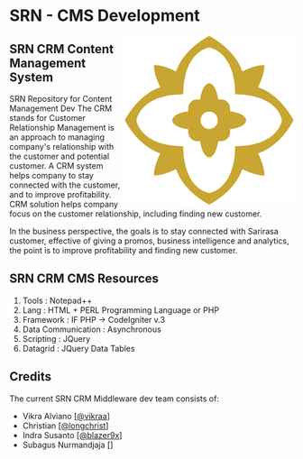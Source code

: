 # SRN - CMS Development
<img align="right" src="logo.png" />

## SRN CRM Content Management System
SRN Repository for Content Management Dev
The CRM stands for Customer Relationship Management is an approach to managing company's relationship with the customer and potential customer. A CRM system helps company to stay connected with the customer, and to improve profitability. CRM solution helps company focus on the customer relationship, including finding new customer.

In the business perspective, the goals is to stay connected with Sarirasa customer, effective of giving a promos, business intelligence and analytics, the point is to improve profitability and finding new customer.

## SRN CRM CMS Resources

1. Tools : Notepad++
2. Lang : HTML + PERL Programming Language or PHP
3. Framework : IF PHP -> CodeIgniter v.3
4. Data Communication : Asynchronous
5. Scripting : JQuery
6. Datagrid : JQuery Data Tables

## Credits

The current SRN CRM Middleware dev team consists of:
 - Vikra Alviano [[@vikraa](https://github.com/vikraa)]
 - Christian [[@longchrist](https://github.com/longchrist)]
 - Indra Susanto [[@blazer9x](https://github.com/blazer9x)]
 - Subagus Nurmandjaja []
